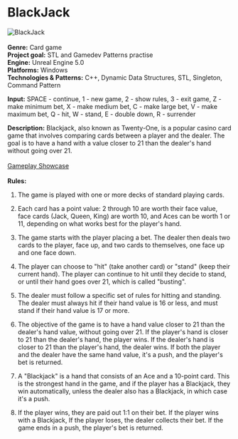 # BlackJack
![BlackJack](https://user-images.githubusercontent.com/35273835/236694665-ea899b32-5766-43e6-9218-3b60ed034b8b.png)
<br><br>
**Genre:** Card game <br>
**Project goal:** STL and Gamedev Patterns practise<br>
**Engine:** Unreal Engine 5.0 <br>
**Platforms:** Windows <br>
**Technologies & Patterns:** C++, Dynamic Data Structures, STL, Singleton, Command Pattern<br>

**Input:** SPACE - continue, 1 - new game, 2 - show rules, 3 - exit game, Z - make minimum bet, X - make medium bet, C - make large bet, V - make maximum bet, Q - hit, W - stand, E - double down, R - surrender <br>

**Description:** Blackjack, also known as Twenty-One, is a popular casino card game
that involves comparing cards between a player and the dealer. The goal is to have a hand with a value
closer to 21 than the dealer's hand without going over 21. <br> <br>
[Gameplay Showcase](https://www.youtube.com/watch?v=YUcl5DImIoI)<br><br>
**Rules:** <br>

1. The game is played with one or more decks of standard playing cards.

2. Each card has a point value: 2 through 10 are worth their face value,
 face cards (Jack, Queen, King) are worth 10, and Aces can be worth 1 or 11, depending on what works best for the player's hand.

3. The game starts with the player placing a bet. The dealer then deals two cards to the player,
 face up, and two cards to themselves, one face up and one face down.

4. The player can choose to "hit" (take another card) or "stand" (keep their current hand).
 The player can continue to hit until they decide to stand, or until their hand goes over 21, which is called "busting".

5. The dealer must follow a specific set of rules for hitting and standing.
 The dealer must always hit if their hand value is 16 or less, and must stand if their hand value is 17 or more.

6. The objective of the game is to have a hand value closer to 21 than the dealer's hand value,
 without going over 21. If the player's hand is closer to 21 than the dealer's hand, the player wins.
 If the dealer's hand is closer to 21 than the player's hand, the dealer wins.
 If both the player and the dealer have the same hand value, it's a push, and the player's bet is returned.

7. A "Blackjack" is a hand that consists of an Ace and a 10-point card.
 This is the strongest hand in the game, and if the player has a Blackjack, they win automatically,
 unless the dealer also has a Blackjack, in which case it's a push.

8. If the player wins, they are paid out 1:1 on their bet. If the player wins with a Blackjack,
 If the player loses, the dealer collects their bet.
 If the game ends in a push, the player's bet is returned.<br>
